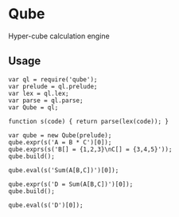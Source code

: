Qube
====

Hyper-cube calculation engine

## Usage

    var ql = require('qube');
    var prelude = ql.prelude;
    var lex = ql.lex;
    var parse = ql.parse;
    var Qube = ql;
    
    function s(code) { return parse(lex(code)); }
    
    var qube = new Qube(prelude);
    qube.expr(s('A = B * C')[0]);
    qube.exprs(s('B[] = {1,2,3}\nC[] = {3,4,5}'));
    qube.build();

    qube.eval(s('Sum(A[B,C])')[0]);

    qube.expr(s('D = Sum(A[B,C])')[0]);
    qube.build();

    qube.eval(s('D')[0]);

